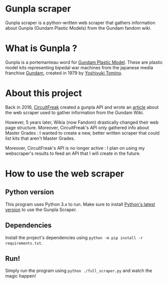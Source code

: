 # Gunpla scraper

Gunpla scraper is a python-written web scraper that gathers information about Gunpla (Gundam Plastic Models) from the Gundam fandom wiki.

# What is Gunpla ?

Gunpla is a portemanteau word for [Gundam Plastic Model](https://en.wikipedia.org/wiki/Gundam_model). These are plastic model kits representing bipedal war machines from the japanese media franchise [Gundam](https://en.wikipedia.org/wiki/Gundam), created in 1979 by [Yoshiyuki Tomino](https://en.wikipedia.org/wiki/Yoshiyuki_Tomino). 

# About this project

Back in 2016, [CircuitFreak](https://github.com/circuitfreak/) created a gunpla API and wrote an [article](https://medium.com/@jorick.caberio/building-a-gunpla-api-using-python-selenium-phantomjs-and-firebase-e68143d3fd3c) about the web scraper used to gather information from the Gundam Wiki.

However, 5 years later, Wikia (now Fandom) drastically changed their web page structure. Moreover, CircuitFreak's API only gathered info about Master Grades : I wanted to create a new, better written scraper that could list kits that aren't Master Grades.

Moreover, CircuitFreak's API is no longer active : I plan on using my webscraper's results to feed an API that I will create in the future. 

# How to use the web scraper

## Python version

This program uses Python 3.x to run. Make sure to install [Python's latest version](https://www.python.org/downloads/) to use the Gunpla Scraper. 

## Dependencies

Install the project's dependencies using `python -m pip install -r requirements.txt`. 

## Run!

Simply run the program using `python ./full_scraper.py` and watch the magic happen!